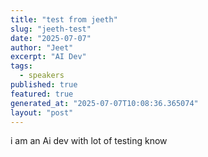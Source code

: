 ```yaml
---
title: "test from jeeth"
slug: "jeeth-test"
date: "2025-07-07"
author: "Jeet"
excerpt: "AI Dev"
tags:
  - speakers
published: true
featured: true
generated_at: "2025-07-07T10:08:36.365074"
layout: "post"
---
```


i am an Ai dev with lot of testing know
